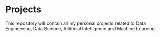 # Projects
This repository will contain all my personal projects related to Data Engineering, Data Science, Artificial Intelligence and Machine Learning
